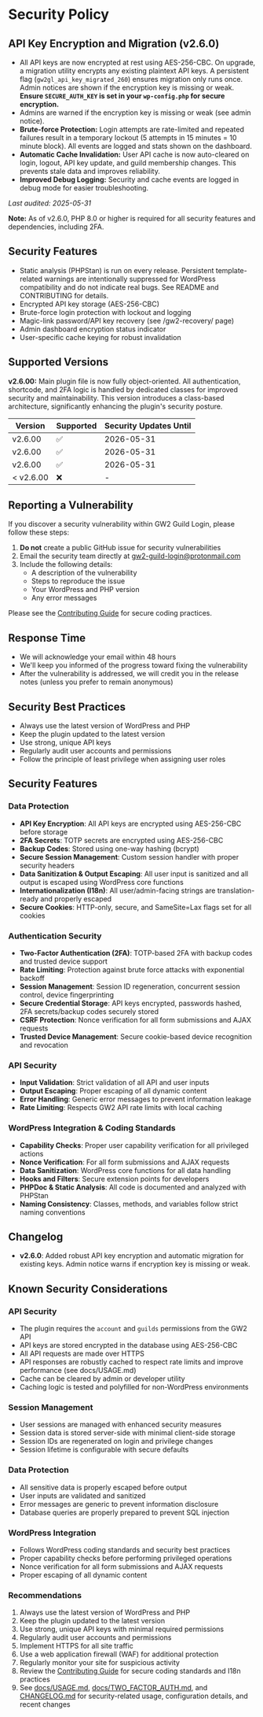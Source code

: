 # Security Policy

## API Key Encryption and Migration (v2.6.0)
- All API keys are now encrypted at rest using AES-256-CBC. On upgrade, a migration utility encrypts any existing plaintext API keys. A persistent flag (`gw2gl_api_key_migrated_260`) ensures migration only runs once. Admin notices are shown if the encryption key is missing or weak. **Ensure `SECURE_AUTH_KEY` is set in your `wp-config.php` for secure encryption.**
- Admins are warned if the encryption key is missing or weak (see admin notice).
- **Brute-force Protection:** Login attempts are rate-limited and repeated failures result in a temporary lockout (5 attempts in 15 minutes = 10 minute block). All events are logged and stats shown on the dashboard.
- **Automatic Cache Invalidation:** User API cache is now auto-cleared on login, logout, API key update, and guild membership changes. This prevents stale data and improves reliability.
- **Improved Debug Logging:** Security and cache events are logged in debug mode for easier troubleshooting.

_Last audited: 2025-05-31_

**Note:** As of v2.6.0, PHP 8.0 or higher is required for all security features and dependencies, including 2FA.

## Security Features

- Static analysis (PHPStan) is run on every release. Persistent template-related warnings are intentionally suppressed for WordPress compatibility and do not indicate real bugs. See README and CONTRIBUTING for details.
- Encrypted API key storage (AES-256-CBC)
- Brute-force login protection with lockout and logging
- Magic-link password/API key recovery (see /gw2-recovery/ page)
- Admin dashboard encryption status indicator
- User-specific cache keying for robust invalidation

## Supported Versions

**v2.6.00:** Main plugin file is now fully object-oriented. All authentication, shortcode, and 2FA logic is handled by dedicated classes for improved security and maintainability. This version introduces a class-based architecture, significantly enhancing the plugin's security posture.


| Version | Supported          | Security Updates Until |
| ------- | ------------------ | --------------------- |
| v2.6.00   | :white_check_mark: | 2026-05-31            |
| v2.6.00   | :white_check_mark: | 2026-05-31            |
| v2.6.00   | :white_check_mark: | 2026-05-31            |
| < v2.6.00   | :x:                | -                     |

## Reporting a Vulnerability

If you discover a security vulnerability within GW2 Guild Login, please follow these steps:

1. **Do not** create a public GitHub issue for security vulnerabilities
2. Email the security team directly at [gw2-guild-login@protonmail.com](mailto:gw2-guild-login@protonmail.com)
3. Include the following details:
   - A description of the vulnerability
   - Steps to reproduce the issue
   - Your WordPress and PHP version
   - Any error messages

Please see the [Contributing Guide](CONTRIBUTING.md) for secure coding practices.

## Response Time

- We will acknowledge your email within 48 hours
- We'll keep you informed of the progress toward fixing the vulnerability
- After the vulnerability is addressed, we will credit you in the release notes (unless you prefer to remain anonymous)

## Security Best Practices

- Always use the latest version of WordPress and PHP
- Keep the plugin updated to the latest version
- Use strong, unique API keys
- Regularly audit user accounts and permissions
- Follow the principle of least privilege when assigning user roles

## Security Features

### Data Protection
- **API Key Encryption**: All API keys are encrypted using AES-256-CBC before storage
- **2FA Secrets**: TOTP secrets are encrypted using AES-256-CBC
- **Backup Codes**: Stored using one-way hashing (bcrypt)
- **Secure Session Management**: Custom session handler with proper security headers
- **Data Sanitization & Output Escaping**: All user input is sanitized and all output is escaped using WordPress core functions
- **Internationalization (I18n)**: All user/admin-facing strings are translation-ready and properly escaped
- **Secure Cookies**: HTTP-only, secure, and SameSite=Lax flags set for all cookies

### Authentication Security
- **Two-Factor Authentication (2FA)**: TOTP-based 2FA with backup codes and trusted device support
- **Rate Limiting**: Protection against brute force attacks with exponential backoff
- **Session Management**: Session ID regeneration, concurrent session control, device fingerprinting
- **Secure Credential Storage**: API keys encrypted, passwords hashed, 2FA secrets/backup codes securely stored
- **CSRF Protection**: Nonce verification for all form submissions and AJAX requests
- **Trusted Device Management**: Secure cookie-based device recognition and revocation

### API Security
- **Input Validation**: Strict validation of all API and user inputs
- **Output Escaping**: Proper escaping of all dynamic content
- **Error Handling**: Generic error messages to prevent information leakage
- **Rate Limiting**: Respects GW2 API rate limits with local caching

### WordPress Integration & Coding Standards
- **Capability Checks**: Proper user capability verification for all privileged actions
- **Nonce Verification**: For all form submissions and AJAX requests
- **Data Sanitization**: WordPress core functions for all data handling
- **Hooks and Filters**: Secure extension points for developers
- **PHPDoc & Static Analysis**: All code is documented and analyzed with PHPStan
- **Naming Consistency**: Classes, methods, and variables follow strict naming conventions

## Changelog

- **v2.6.0**: Added robust API key encryption and automatic migration for existing keys. Admin notice warns if encryption key is missing or weak.

## Known Security Considerations

### API Security
- The plugin requires the `account` and `guilds` permissions from the GW2 API
- API keys are stored encrypted in the database using AES-256-CBC
- All API requests are made over HTTPS
- API responses are robustly cached to respect rate limits and improve performance (see docs/USAGE.md)
- Cache can be cleared by admin or developer utility
- Caching logic is tested and polyfilled for non-WordPress environments

### Session Management
- User sessions are managed with enhanced security measures
- Session data is stored server-side with minimal client-side storage
- Session IDs are regenerated on login and privilege changes
- Session lifetime is configurable with secure defaults

### Data Protection
- All sensitive data is properly escaped before output
- User inputs are validated and sanitized
- Error messages are generic to prevent information disclosure
- Database queries are properly prepared to prevent SQL injection

### WordPress Integration
- Follows WordPress coding standards and security best practices
- Proper capability checks before performing privileged operations
- Nonce verification for all form submissions and AJAX requests
- Proper escaping of all dynamic content

### Recommendations
1. Always use the latest version of WordPress and PHP
2. Keep the plugin updated to the latest version
3. Use strong, unique API keys with minimal required permissions
4. Regularly audit user accounts and permissions
5. Implement HTTPS for all site traffic
6. Use a web application firewall (WAF) for additional protection
7. Regularly monitor your site for suspicious activity
8. Review the [Contributing Guide](CONTRIBUTING.md) for secure coding standards and I18n practices
9. See [docs/USAGE.md](docs/USAGE.md), [docs/TWO_FACTOR_AUTH.md](docs/TWO_FACTOR_AUTH.md), and [CHANGELOG.md](CHANGELOG.md) for security-related usage, configuration details, and recent changes
